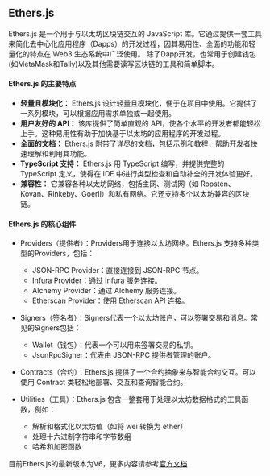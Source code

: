 ## Ethers.js

Ethers.js 是一个用于与以太坊区块链交互的 JavaScript 库。它通过提供一套工具来简化去中心化应用程序（Dapps）的开发过程，因其易用性、全面的功能和轻量化的特点在 Web3 生态系统中广泛使用。
除了Dapp开发，也常用于创建钱包(如MetaMask和Tally)以及其他需要读写区块链的工具和简单脚本。

#### Ethers.js 的主要特点
- **轻量且模块化：** Ethers.js 设计轻量且模块化，便于在项目中使用。它提供了一系列模块，可以根据应用需求单独或一起使用。
- **用户友好的 API：** 该库提供了简单直观的 API，使各个水平的开发者都能轻松上手。这种易用性有助于加快基于以太坊的应用程序的开发过程。
- **全面的文档：** Ethers.js 附带了详尽的文档，包括示例和教程，帮助开发者快速理解和利用其功能。
- **TypeScript 支持：** Ethers.js 用 TypeScript 编写，并提供完整的 TypeScript 定义，使得在 IDE 中进行类型检查和自动补全的开发体验更好。
- **兼容性：** 它兼容各种以太坊网络，包括主网、测试网（如 Ropsten、Kovan、Rinkeby、Goerli）和私有网络。它还支持多个以太坊兼容的区块链。

#### Ethers.js 的核心组件
- Providers（提供者）：Providers用于连接以太坊网络。Ethers.js 支持多种类型的Providers，包括：

  - JSON-RPC Provider：直接连接到 JSON-RPC 节点。
  - Infura Provider：通过 Infura 服务连接。
  - Alchemy Provider：通过 Alchemy 服务连接。
  - Etherscan Provider：使用 Etherscan API 连接。
- Signers（签名者）：Signers代表一个以太坊账户，可以签署交易和消息。常见的Signers包括：
  - Wallet（钱包）：代表一个可以用来签署交易的私钥。
  - JsonRpcSigner：代表由 JSON-RPC 提供者管理的账户。
- Contracts（合约）：Ethers.js 提供了一个合约抽象来与智能合约交互。可以使用 Contract 类轻松地部署、交互和查询智能合约。
- Utilities（工具）：Ethers.js 包含一整套用于处理以太坊数据格式的工具函数，例如：
  - 解析和格式化以太坊值（如将 wei 转换为 ether）
  - 处理十六进制字符串和字节数组
  - 哈希和加密函数

目前Ethers.js的最新版本为V6，更多内容请参考[官方文档](https://docs.ethers.org/v6/)
